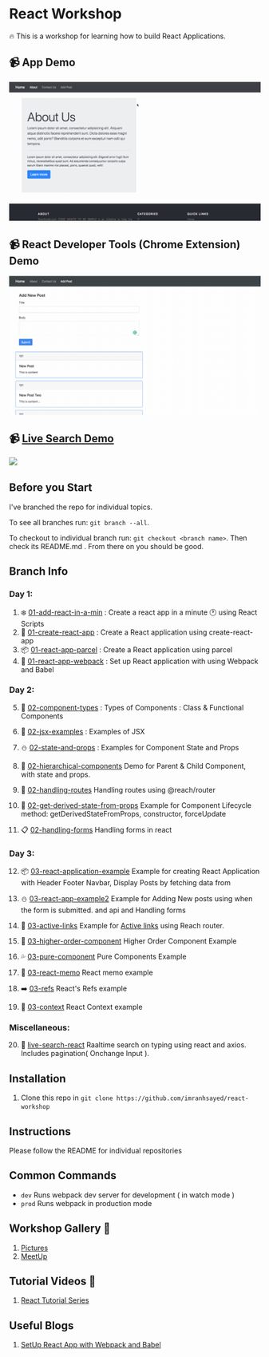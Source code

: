 # React Workshop

:fire: This is a workshop for learning how to build React Applications.

## :video_camera: App Demo
![](Handling-forms.gif)

## :video_camera: React Developer Tools (Chrome Extension) Demo
![](React-Chrome-Extension.gif)

## :video_camera: [Live Search Demo](https://github.com/imranhsayed/react-workshop/tree/live-search-react)
![](live-search-demo.gif)

## Before you Start
I've branched the repo for individual topics.

To see all branches run: `git branch --all`.

To checkout to individual branch run: `git checkout <branch name>`. Then check its README.md .
 From there on you should be good.


## Branch Info

### Day 1:
1. :snowflake: [01-add-react-in-a-min](https://github.com/imranhsayed/react-workshop/tree/01-add-react-in-a-min) : Create a react app in a minute :clock1: using React Scripts
2. :rocket: [01-create-react-app](https://github.com/imranhsayed/react-workshop/tree/01-create-react-app) : Create a React application using create-react-app
3. :package: [01-react-app-parcel](https://github.com/imranhsayed/react-workshop/tree/01-react-app-parcel) : Create a React application using parcel
4. :gift: [01-react-app-webpack](https://github.com/imranhsayed/react-workshop/tree/01-react-app-webpack) :  Set up React application with using Webpack and Babel

### Day 2:
5. :tanabata_tree: [02-component-types](https://github.com/imranhsayed/react-workshop/tree/02-component-types) : Types of Components : Class & Functional Components
6. :dizzy: [02-jsx-examples](https://github.com/imranhsayed/react-workshop/tree/02-jsx-examples) : Examples of JSX
7. :snowman: [02-state-and-props](https://github.com/imranhsayed/react-workshop/tree/02-state-and-props) : Examples for Component State and Props
8. :ear_of_rice: [02-hierarchical-components](https://github.com/imranhsayed/react-workshop/tree/02-hierarchical-components) Demo for Parent & Child Component, with state and props.
9. :crossed_flags: [02-handling-routes](https://github.com/imranhsayed/react-workshop/tree/02-handling-routes) Handling routes using @reach/router
10. :ear_of_rice: [02-get-derived-state-from-props](https://github.com/imranhsayed/react-workshop/tree/02-get-derived-state-from-props) Example for Component Lifecycle method: getDerivedStateFromProps, constructor, forceUpdate

11. :clipboard: [02-handling-forms](https://github.com/imranhsayed/react-workshop/tree/02-handle-forms) Handling forms in react

### Day 3:
12. :package: [03-react-application-example](https://github.com/imranhsayed/react-workshop/tree/03-react-application-example) Example for creating React Application with Header Footer Navbar, Display Posts by fetching data from 
13. :snowman: [03-react-app-example2](https://github.com/imranhsayed/react-workshop/tree/03-react-app-example2) Example for Adding New posts using when the form is submitted.                                                                                                                        and api and Handling forms
14. :dizzy: [03-active-links](https://github.com/imranhsayed/react-workshop/tree/03-active-links) Example for [Active links](https://reach.tech/router/example/active-links) using Reach router.
                                                                                                                              
15. :evergreen_tree: [03-higher-order-component](https://github.com/imranhsayed/react-workshop/tree/03-higher-order-component) Higher Order Component Example 
16. :sweat_drops: [03-pure-component](https://github.com/imranhsayed/react-workshop/tree/03-pure-components) Pure Components Example
17. :memo: [03-react-memo](https://github.com/imranhsayed/react-workshop/tree/03-react-memo) React memo example
18. :arrow_right: [03-refs](https://github.com/imranhsayed/react-workshop/tree/03-refs) React's Refs example
19. :palm_tree: [03-context](https://github.com/imranhsayed/react-workshop/tree/03-context) React Context example

### Miscellaneous:
20. :mag_right: [live-search-react](https://github.com/imranhsayed/react-workshop/tree/live-search-react) Raaltime search on typing using react and axios. Includes pagination( Onchange Input ).

## Installation

1. Clone this repo in `git clone https://github.com/imranhsayed/react-workshop`

## Instructions

Please follow the README for individual repositories

## Common Commands

- `dev` Runs webpack dev server for development ( in watch mode )
- `prod` Runs webpack in production mode

## Workshop Gallery :sunrise_over_mountains:
1. [Pictures](https://twitter.com/imranhsayed/status/1125435733106237441)
2. [MeetUp](https://www.meetup.com/PuneJS/)

## Tutorial Videos :movie_camera:
1. [React Tutorial Series](https://youtu.be/M-Aw4p0pWwg)

## Useful Blogs

1. [SetUp React App with Webpack and Babel](https://medium.com/@imranhsayed/set-up-react-app-with-webpack-webpack-dev-server-and-babel-from-scratch-df398174446d)


